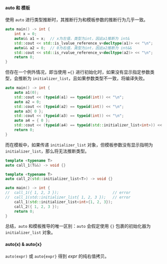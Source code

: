#### auto 和 模板
使用 `auto` 进行类型推断时，其推断行为和模板参数的推断行为几乎一致。
```cpp
auto main() -> int {
    int x = 0;
    auto&& a1 = x;  // x为左值，类型为int，因此a1推断为 int&
    std::cout << std::is_lvalue_reference_v<decltype(a1)> << "\n";
    auto&& a2 = 0;  // 0为右值，类型为int，因此a2推断为 int&&
    std::cout << std::is_rvalue_reference_v<decltype(a2)> << "\n";
    return 0;
}
```
但存在一个例外情况，即当使用 `={}` 进行初始化时，如果没有显示指定参数类型，会推断为 `initializer_list`，且如果参数类型不一致，将编译失败。
```cpp
auto main() -> int {
    auto a1(0);
    std::cout << (typeid(a1) == typeid(int)) << "\n";
    auto a2 = 0;
    std::cout << (typeid(a2) == typeid(int)) << "\n";
    auto a3{ 0 };
    std::cout << (typeid(a3) == typeid(int)) << "\n";
    auto a4 = { 0 };
    std::cout << (typeid(a4) == typeid(std::initializer_list<int>)) << "\n";
    return 0;
}
```

而在模板中，如果传递 `initializer_list` 对象，但模板参数没有显示指明为 `initializer_list`，那么将无法推断类型。
```cpp
template <typename T>
auto call_1(T&&) -> void {}

template <typename T>
auto call_2(std::initializer_list<T>) -> void {}

auto main() -> int {
//  call_1({ 1, 2, 3 });                        // error
//  call_1(std::initializer_list{ 1, 2, 3 });   // error
    call_1(std::initializer_list<int>{1, 2, 3});
    call_2({ 1, 2, 3 });
    return 0;
}
```
总结，`auto` 和模板推导的唯一区别：`auto` 会假定使用 `{}` 包裹的初始化器为 `initializer_list` 对象。

#### auto(x) & auto{x}

`auto(expr)` 或 `auto{expr}` 得到 _expr_ 的纯右值拷贝。